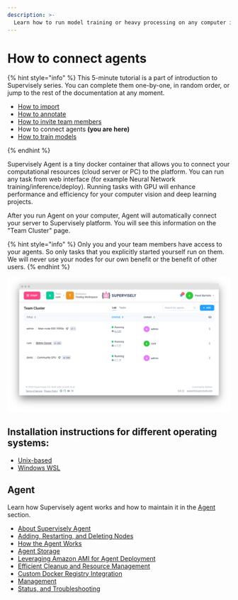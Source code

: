 ```yaml
---
description: >-
  Learn how to run model training or heavy processing on any computer in a single click
---
```


# How to connect agents

{% hint style="info" %}
This 5-minute tutorial is a part of introduction to Supervisely series. You can complete them one-by-one, in random order, or jump to the rest of the documentation at any moment.

- [How to import](../How-to-import.md)
- [How to annotate](../How-to-annotate.md)
- [How to invite team members](../Invite-member.md)
- How to connect agents **(you are here)**
- [How to train models](../how-to-train-models.md)

{% endhint %}

Supervisely Agent is a tiny docker container that allows you to connect your computational resources (cloud server or PC) to the platform. You can run any task from web interface (for example Neural Network training/inference/deploy). Running tasks with GPU will enhance performance and efficiency for your computer vision and deep learning projects.

After you run Agent on your computer, Agent will automatically connect your server to Supervisely platform. You will see this information on the "Team Cluster" page.

{% hint style="info" %} Only you and your team members have access to your agents. So only tasks that you explicitly started yourself run on them. We will never use your nodes for our own benefit or the benefit of other users. {% endhint %}

![Team Cluster](team-cluster.png)

## Installation instructions for different operating systems:

- [Unix-based](unix-based/unix-based.md)
- [Windows WSL](windows-wsl/windows-wsl.md)

## Agent

Learn how Supervisely agent works and how to maintain it in the [Agent](../../agents/README.md) section.

* [About Supervisely Agent](../../agents/README.md)
* [Adding, Restarting, and Deleting Nodes](../../agents/add_delete_node/add_delete_node.md)
* [How the Agent Works](../../agents/agent/agent.md)
* [Agent Storage](../../agents/agent-storage/agent-storage.md)
* [Leveraging Amazon AMI for Agent Deployment](../../agents/ami/README.md)
* [Efficient Cleanup and Resource Management](../../agents/clean_up/clean_up.md)
* [Custom Docker Registry Integration](../../agents/custom-docker-registry/README.md)
* [Management](../../agents/manage/manage.md)
* [Status, and Troubleshooting](../../agents/status_and_troubleshooting/status.md)

